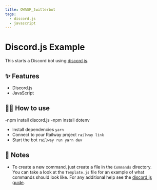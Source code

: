 ```yaml
---
title: OWASP_twitterbot
tags:
  - discord.js
  - javascript
---
```


# Discord.js Example

This starts a Discord bot using [discord.js](https://discord.js.org/#/).
## ✨ Features

- Discord.js
- JavaScript

## 💁‍♀️ How to use

-npm install discord.js
-npm install dotenv



- Install dependencies `yarn`
- Connect to your Railway project `railway link`
- Start the bot `railway run yarn dev`

## 📝 Notes

- To create a new command, just create a file in the `Commands` directory. You can take a look at the `Template.js` file for an example of what commands should look like. For any additional help see the [discord.js guide](https://discordjs.guide).

